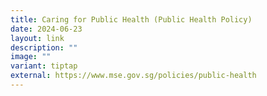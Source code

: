 ```yaml
---
title: Caring for Public Health (Public Health Policy)
date: 2024-06-23
layout: link
description: ""
image: ""
variant: tiptap
external: https://www.mse.gov.sg/policies/public-health
---
```

